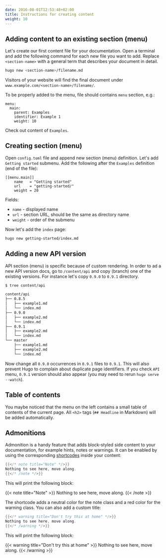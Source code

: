 ```yaml
---
date: 2016-08-01T12:53:48+02:00
title: Instructions for creating content
weight: 10
---
```


## Adding content to an existing section (menu)

Let's create our first content file for your documentation. 
Open a terminal and add the following command for each new file you want to add. 
Replace `<section-name>` with a general term that describes your document in detail.

```sh
hugo new <section-name>/filename.md
```

Visitors of your website will find the final document under `www.example.com/<section-name>/filename/`.

To be properly added to the menu, file should contains `menu` section, e.g.:

```
menu:
  main:
    parent: Examples
    identifier: Example 1
    weight: 10
```

Check out content of `Examples`.

## Creating section (menu)

Open `config.toml` file and append new section (menu) definition.
Let's add `Getting started` submenu. Add the following after the `Examples` definition (end of the file):

```
[[menu.main]]
	name   = "Getting started"
	url    = "getting-started/"
	weight = 20
```

Fields:
- `name` - displayed name
- `url` - section URL, should be the same as directory name
- `weight` - order of the submenu

Now let's add the `index` page:

```sh
hugo new getting-started/index.md
```

## Adding a new API version

API section (menu) is specific because of custom rendering.
In order to ad a new API version docs, go to `/content/api` and copy (branch) one of the existing versions.
For instance let's copy `0.9.0` to `0.9.1` directory.

```sh
$ tree content/api

content/api
├── 0.8.5
│   ├── example1.md
│   └── index.md
├── 0.9.0
│   ├── example2.md
│   └── index.md
├── 0.9.1
│   ├── example2.md
│   └── index.md
└── master
    ├── example1.md
    ├── example2.md
    └── index.md
```

Now change all `0.9.0` occurrences in `0.9.1` files to `0.9.1`. 
This will also prevent Hugo to complain about duplicate page identifiers.
If you check `API` menu, `0.9.1` version should also appear (you may need to rerun `hugo serve --watch`).

## Table of contents

You maybe noticed that the menu on the left contains a small table of contents of the current page. All `<h2>` tags (`## Headline` in Markdown) will be added automatically.

## Admonitions

Admonition is a handy feature that adds block-styled side content to your documentation, for example hints, notes or warnings. It can be enabled by using the corresponding [shortcodes](http://gohugo.io/extras/shortcodes/) inside your content:

```go
{{</* note title="Note" */>}}
Nothing to see here, move along.
{{</* /note */>}}
```

This will print the following block:

{{< note title="Note" >}}
Nothing to see here, move along.
{{< /note >}}

The shortcode adds a neutral color for the note class and a red color for the warning class. You can also add a custom title:

```go
{{</* warning title="Don't try this at home" */>}}
Nothing to see here, move along.
{{</* /warning */>}}
```

This will print the following block:

{{< warning title="Don't try this at home" >}}
Nothing to see here, move along.
{{< /warning >}}